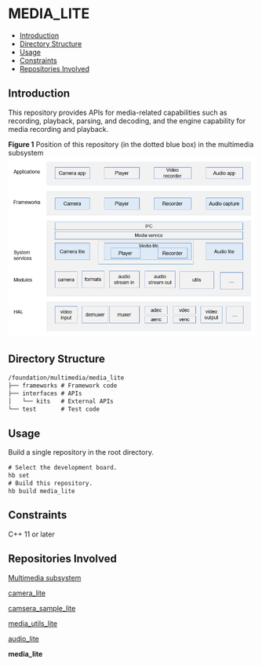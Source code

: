 # MEDIA\_LITE<a name="EN-US_TOPIC_0000001126988465"></a>

-   [Introduction](#section11660541593)
-   [Directory Structure](#section1829614156212)
-   [Usage](#section1648194512427)
-   [Constraints](#section161941989596)
-   [Repositories Involved](#section105062051111614)

## Introduction<a name="section11660541593"></a>

This repository provides APIs for media-related capabilities such as recording, playback, parsing, and decoding, and the engine capability for media recording and playback.

**Figure  1**  Position of this repository \(in the dotted blue box\) in the multimedia subsystem<a name="fig1737281407"></a>  
![](figures/position-of-this-repository-(in-the-dotted-blue-box)-in-the-multimedia-subsystem.png "position-of-this-repository-(in-the-dotted-blue-box)-in-the-multimedia-subsystem")

## Directory Structure<a name="section1829614156212"></a>

```
/foundation/multimedia/media_lite
├── frameworks # Framework code
├── interfaces # APIs
│   └── kits   # External APIs
└── test       # Test code
```

## Usage<a name="section1648194512427"></a>

Build a single repository in the root directory.

```
# Select the development board.
hb set  
# Build this repository.
hb build media_lite
```

## Constraints<a name="section161941989596"></a>

C++ 11 or later

## Repositories Involved<a name="section105062051111614"></a>

[Multimedia subsystem](https://gitee.com/openharmony/docs/blob/master/en/readme/multimedia.md)

[camera\_lite](https://gitee.com/openharmony/multimedia_camera_lite/blob/master/README.md)

[camsera\_sample\_lite](https://gitee.com/openharmony/applications_sample_camera/blob/master/README.md)

[media\_utils\_lite](https://gitee.com/openharmony/multimedia_utils_lite/blob/master/README.md)

[audio\_lite](https://gitee.com/openharmony/multimedia_audio_lite/blob/master/README.md)

**media\_lite**

